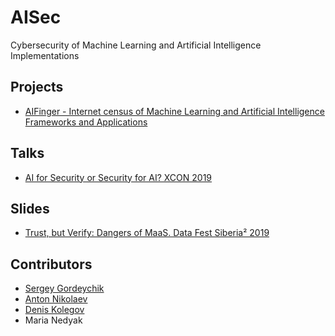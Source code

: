 # AISec

Cybersecurity of Machine Learning and Artificial Intelligence Implementations

## Projects
* [AIFinger - Internet census of Machine Learning and Artificial Intelligence Frameworks and Applications](AI%20Finger/)

## Talks
* [AI for Security or Security for AI? XCON 2019](http://xcon.xfocus.org/#08)

## Slides
* [Trust, but Verify: Dangers of MaaS. Data Fest Siberia² 2019](slides/datafest-siberia-2019.pdf)  

## Contributors
* [Sergey Gordeychik](https://twitter.com/scadasl)
* [Anton Nikolaev](https://github.com/manmolecular)
* [Denis Kolegov](https://twitter.com/dnkolegov)
* Maria Nedyak
